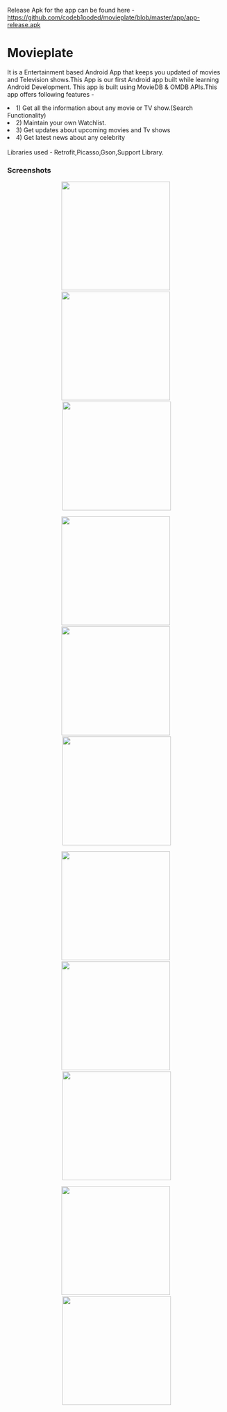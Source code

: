 Release Apk for the app can be found here - https://github.com/codeb1ooded/movieplate/blob/master/app/app-release.apk

# Movieplate
It is a Entertainment based Android App that keeps you updated of movies and Television shows.This App is our first Android app built while learning Android Development. This app is built using MovieDB &amp; OMDB APIs.This app offers following features -
<li> 1) Get all the information about any movie or TV show.(Search Functionality) </li>
<li> 2) Maintain your own Watchlist. </li>
<li> 3) Get updates about upcoming movies and Tv shows </li>
<li> 4) Get latest news about any celebrity </li>
<br>
Libraries used - Retrofit,Picasso,Gson,Support Library.
<br>

### Screenshots

<p align="center">
  <img src="images/movieplate1.jpg" width="250"/>&nbsp;
  <img src="images/movieplate2.jpg" width="250"/>&nbsp;
  <img src="images/movieplate3.jpg" width="250"/>
</p>
<p align="center">
  <img src="images/movieplate4.jpg" width="250"/>&nbsp;
  <img src="images/movieplate5.jpg" width="250"/>&nbsp;
  <img src="images/movieplate6.jpg" width="250"/>
</p>
<p align="center">
  <img src="images/movieplate7.jpg" width="250"/>&nbsp;
  <img src="images/movieplate8.jpg" width="250"/>&nbsp;
  <img src="images/movieplate9.jpg" width="250"/>
</p>
<p align="center">
  <img src="images/movieplate10.jpg" width="250"/>&nbsp;
  <img src="images/movieplate11.jpg" width="250"/>
</p>
